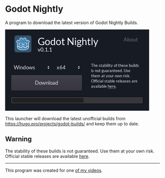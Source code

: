 # Godot Nightly
A program to download the latest version of Godot Nightly Builds.

![Program Screenshot](./.gdignore/godot-nightly-screen.png)


This launcher will download the latest unofficial builds from https://hugo.pro/projects/godot-builds/ and keep them up to date.


## Warning
The stability of these builds is not guaranteed. Use them at your own risk.
Official stable releases are available [here](https://godotengine.org/download/windows).

---
This program was created for one [of my videos](https://www.youtube.com/watch?v=WaUaNiq-5DY).

